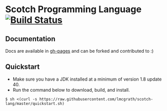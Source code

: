 # Scotch Programming Language [![Build Status](https://secure.travis-ci.org/lmcgrath/scotch-lang.png)](https://travis-ci.org/lmcgrath/scotch-lang/)

## Documentation

Docs are available in [gh-pages](https://lmcgrath.github.io/scotch-lang) and can be forked and contributed to :)

## Quickstart

- Make sure you have a JDK installed at a minimum of version 1.8 update 40.
- Run the command below to download, build, and install.

```
$ sh <(curl -s https://raw.githubusercontent.com/lmcgrath/scotch-lang/master/quickstart.sh)
```
